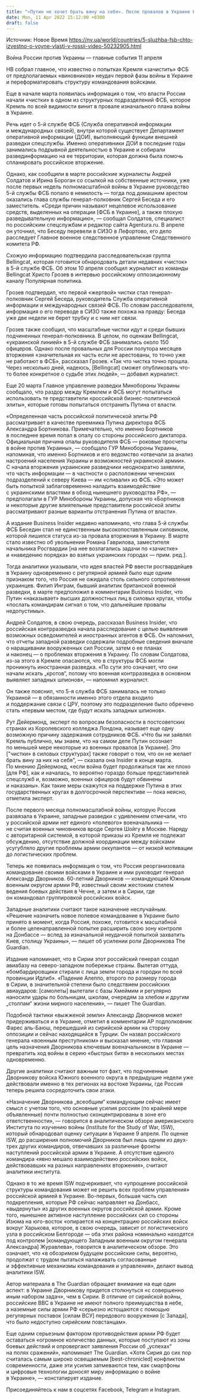 ```yaml
---
title: "«Путин не хочет брать вину на себя». После провалов в Украине Кремль «зачищает» ФСБ и меняет схему командования войсками — что это означает"
date: Mon, 11 Apr 2022 15:12:00 +0300
draft: false
---
```

Источник: Новое Время https://nv.ua/world/countries/5-sluzhba-fsb-chto-izvestno-o-voyne-vlasti-v-rossii-video-50232905.html


Война России против Украины — главные события 11 апреля

 НВ собрал главное, что известно о попытках Кремля «зачистить» ФСБ от предполагаемых «виновников» неудач первой фазы войны в Украине и переформатировать структуру командования войсками.

Еще в начале марта появилась информация о том, что власти России начали «чистки» в одном из структурных подразделений ФСБ, которое Кремль по всей видимости винит в провале изначального плана войны в Украине.

Речь идет о 5-й службе ФСБ (Служба оперативной информации и международных связей), внутри которой существует Департамент оперативной информации (ДОИ), выполняющий функции внешней разведки спецслужбы. Именно оперативники ДОИ в последние годы занимались подрывной деятельностью в Украине и собирали развединформацию на ее территории, которая должна была помочь спланировать российское вторжение.

Однако, как сообщили в марте российские журналисты Андрей Солдатов и Ирина Бороган со ссылкой на собственные источники, уже после первых недель полномасштабной войны в Украине руководство 5-й службы ФСБ попало в немилость — тогда под домашним арестом оказались глава службы генерал-полковник Сергей Беседа и его заместитель. «Среди причин называют нецелевое использование средств, выделенных на операции [ФСБ в Украине], а также плохую разведывательную информацию», — сообщал Солдатов, специалист по российским спецслужбам и редактор сайта Agentura.ru. В апреле он уточнил, что Беседу перевели в СИЗО в Лефортово, его дело расследует Главное военное следственное управление Следственного комитета РФ.

Схожую информацию подтвердила расследовательская группа Bellingcat, которая готовится обнародовать детали недавних «чисток» в 5-й службе ФСБ. Об этом 10 апреля сообщил журналист из команды Bellingcat Христо Грозев в интервью российскому оппозиционному каналу Популярная политика.

Грозев подтвердил, что первой «жертвой» чистки стал генерал-полковник Сергей Беседа, руководитель Служба оперативной информации и международных связей ФСБ. По словам расследователя, информация о его переводе в СИЗО также похожа на правду: Беседа уже две недели не берет трубку и с ним нет связи.

Грозев также сообщил, что масштабные чистки идут и среди бывших подчиненных генерал-полковника. В целом, по оценкам Bellingcat, «украинской линией» в 5-й службе ФСБ занимались около 150 офицеров. Однако после провальных для России полутора месяцев вторжения «значительная их часть если не арестованы, то точно уже не работают в ФСБ», рассказал Грозев. «Так что чистка точно прошла. Через несколько дней, надеюсь, [Bellingcat] сможет опубликовать что-то более конкретное о судьбе этих людей», — добавил журналист.

Еще 20 марта Главное управление разведки Минобороны Украины сообщало, что раздор между Кремлем и ФСБ могут попытаться использовать те представители «российской бизнес-политической элиты», которые готовы попытаться отстранить Путина от власти.

«Определенная часть российской политической элиты РФ рассматривает в качестве преемника Путина директора ФСБ Александра Бортникова. Примечательно, что именно Бортников в последнее время попал в опалу со стороны российского диктатора. Официальная причина опалы руководителя ФСБ — роковые просчеты в войне против Украины», — сообщало ГУР Минобороны Украины, напоминая, что именно Бортников и его ведомство «отвечали за анализ настроений населения Украины и возможностей украинской армии». С начала вторжения украинские разведчики неоднократно заявляли, что часть информации — в частности о расположении чеченских подразделений к северу Киева — им «сливали» из ФСБ. «Это может быть попыткой заблаговременно наладить взаимодействие с украинскими властями в обход нынешнего руководства РФ», — предполагали в ГУР Минобороны Украины, допуская что «Бортников и некоторые другие влиятельные представители российской элиты рассматривают разные варианты отстранения Путина от власти».

А издание Business Insider недавно напоминало, что глава 5-й службы ФСБ Беседин стал не единственным высокопоставленным силовиком, которой лишился статуса из-за провала вторжения в Украину. В марте стало известно об увольнении Романа Гаврилова, заместителя начальника Росгвардии [на нее возлагались задачи по «зачистке» и «наведению порядка» во взятых украинских городах — прим. ред.].

Тогда аналитики указывали, что идея властей РФ ввести росгвардейцев в Украину одновременно с регулярной армией было еще одним признаком того, что Россия не ожидала столь сильного сопротивления украинцев. Филип Инграм, бывший аналитик британской военной разведки, в марте предположил в комментарии Business Insider, что Путин «наказывает» высших должностных лиц в силовых кругах, чтобы «послать командирам сигнал о том, что дальнейшие провалы недопустимы».

Андрей Солдатов, в свою очередь, рассказал Business Insider, что российская контрразведка начала расследование с целью выявления возможных осведомителей и иностранных агентов в ФСБ. Он напомнил, что отчеты западной разведки содержали подробные сведения вначале о наращивании вооруженных сил России, затем о ее планах и наконец — о проблемах вторжения в Украину. По словам Солдатова, из-за этого в Кремле опасаются, что в структуры ФСБ могли проникнуть иностранная разведка. «По сути это означает, что они начали искать „кротов“, потому что военная контрразведка в основном выявляет западных шпионов», — напомнил журналист.

Он также пояснил, что 5-я служба ФСБ занималась не только Украиной — в обязанности именно этого отдела входило и поддержание связи с ЦРУ, поэтому это подразделение было обречено стать «первым местом, где будут искать западных шпионов».

Рут Дейермонд, эксперт по вопросам безопасности в постсоветских странах из Королевского колледжа Лондона, называет еще одну возможную причину задержания сотрудников ФСБ. «Что бы ни заявлял Кремль публично, мы знаем, что на самом деле Путин осознает по меньшей мере некоторые из военных провалов [в Украине]. Это ["чистки» в силовых структурах] также говорит о том, что он не желает брать вину за них на себя", — сказала она Insider в конце марта. По мнению Дейермонд, «если война будет продолжаться так же плохо [для РФ], как и началась, то вероятно гораздо больше представителей спецслужб и, возможно, военных офицеров будут обвинены и наказаны». Как такие меры скажутся на поддержке Путина в этих государственных кругах в долгосрочной перспективе — пока неясно, отметила эксперт.

После первого месяца полномасштабной войны, которую Россия развязала в Украине, западные разведки с удивлением отмечали, что у российской армии нет единого «полевого» военачальника — не считая военных чиновников вроде Сергея Шойгу в Москве. Наряду с авторитарной системой, в которой приказы из Кремля не подлежат обсуждению, отсутствие должной координации между войсками усугубляло другие проблемы армии оккупантов — от низкой мотивации до логистических проблем.

Теперь же появилась информация о том, что Россия реорганизовала командование своими войсками в Украине и ими руководит генерал Александр Дворников. 60-летний Дворников — командующий Южным военным округом армии РФ, известный своим жестоким стилем ведения боевых действия в Чечне, а затем и в Сирии, где он командовал группировкой российских войск.

Западные аналитики считают такое назначение неслучайным. «Решение назначить новое полевое командование в Украине было принято в момент, когда Россия, похоже, готовится к масштабной и более целенаправленной попытке расширить свою зону контроля на Донбассе — вслед за изначальной неудачной попыткой захватить Киев, столицу Украины», — пишет об усилении роли Дворникова The Guardian.

Издание напоминает, что в Сирии этот российский генерал создал авиабазу на северо-западном побережье страны. Вылетая оттуда, «бомбардировщики стирали с лица земли города и городки по всей провинции Идлиб». «Падение Алеппо, второго по размеру города в Сирии, в значительной степени было следствием российских авиаударов: [самолеты] вылетали с базы Хмеймим и регулярно наносили удары по больницам, школам, очередям за хлебом и другим „столпам“ жизни мирного населения», — пишет The Guardian.

Подобной тактики «выжженой земли» Александр Дворников может придерживаться и в Украине, отметил в комментарии АР подполковник Фарес аль-Баюш, перешедший из сирийской армии на сторону оппозиции и сейчас находящийся в Турции. Он назвал российского генерала «военным преступником» и высказал мнение, что главная цель назначения Дворникова ключевым военачальником в Украине — превратить ход войны в серию «быстрых битв» в нескольких местах одновременно.

Другие аналитики считают важным тот факт, что подчиненные Дворникову войска Южного военного округа в предыдущие недели уже действовали именно в тех регионах на востоке Украины, где Россия теперь решила сосредоточить свои атаки.

«Назначение Дворникова „всеобщим“ командующим сейчас имеет смысл с учетом того, что основные усилия россиян (по крайней мере объявленные) почти полностью сконцентрированы в зоне его ответственности», — говорится в аналитическом обзоре американского Института по изучению войны (Institute for the Study of War, ISW), который обнародовал оценку ситуации в Украине 9 апреля. По оценке ISW, до расширения полномочий Дворников был лишь одним из двух-трех других командиров, отвечавших за различные фронты наступлений российской армии в Украине. А отсутствие единого командира «явно мешало взаимодействию российских войск, действовавших на разных направлениях вторжения», считают аналитики института.

Однако в то же время ISW подчеркивает, что «упрощение российской структуры командования может не решить всех проблем управления» российской армией в Украине. Во-первых, большая часть сил подкрепления, которые РФ сейчас направляет на Донбасс, «выдернуты» из других военных округов российской армии. Кроме того, нынешнее активное наступление российских сил со стороны Изюма на юго-восток «опирается на концентрацию российских войск вокруг Харькова, которое, в свою очередь, зависит от логистического узла в российском Белгороде — оба этих района номинально находятся под контролем [командующего Западным военным округом генерала Александра] Журавлева», говорится в аналитическом обзоре. Это означает, что «в обозримом будущем российские силы, вероятно, продолжат с трудом пытаться налаживать согласованные и эффективные механизмы командования и управления», делают вывод аналитики ISW.

Автор материала в The Guardian обращает внимание на еще один аспект: в Украине Дворникову придется столкнуться «с совершенно иным набором задач», чем в Сирии. В отличие от сирийской войны, российские ВВС в Украине не имеют полного преимущества в небе, а наземные силы армии РФ «серьезно истощаются с помощью регулярных поставок [силам ВСУ] передового вооружения [с Запада], что было недоступно сирийским повстанцам».

Еще одним серьезным фактором противодействия армии РФ будет оставаться «огромное количество данных, которые поступают из зоны боевых действий и опровергают заявления России об „успехах“ на полях сражений», напоминает The Guardian. «Хотя Сирия до сих пор считалась самым широко освещаемым [best-chronicled] конфликтом современности, даже эти усилия затмеваются тем, как смартфоны и цифровые технологии доносят миру информацию о войне в Украине», — констатирует издание.

Присоединяйтесь к нам в соцсетях Facebook, Telegram и Instagram.
